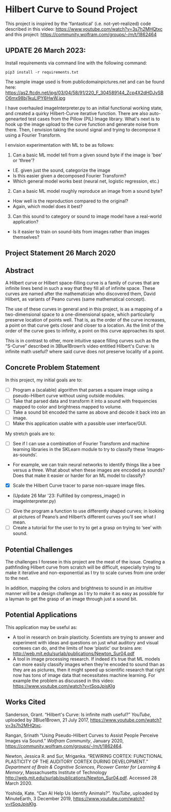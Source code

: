 # Hilbert Curve to Sound Project
This project is inspired by the 'fantastical' (i.e. not-yet-realized) code described in this video: https://www.youtube.com/watch?v=3s7h2MHQtxc and this project: https://community.wolfram.com/groups/-/m/t/1862464

## UPDATE 26 March 2023:
Install requirements via command line with the following command:

`pip3 install -r requirements.txt`

The sample image used is from publicdomainpictures.net and can be found here: https://as2.ftcdn.net/jpg/03/04/58/91/220_F_304589144_Zcp4X2dHDJvSBO6mx98bj1kuLIPY6HwW.jpg

I have overhauled imageInterpreter.py to an initial functional working state, and created a quirky Hilbert-Curve iterative function. There are also auto-genearted test cases from the Pillow (PIL) Image library. What's next is to hook up the image upload to the curve function and generate noise from there. Then, I envision taking the sound signal and trying to decompose it using a Fourier Transform.

I envision experimentation with ML to be as follows:
 1. Can a basic ML model tell from a given sound byte if the image is 'bee' or 'three'?
  - I.E. given just the sound, categorize the image
  - Is this easier given a decomposed Fourier Transform?
  - Which general model works best (neural net, logistic regression, etc.)
 2. Can a basic ML model roughly reproduce an image from a sound byte?
  - How well is the reproduction compared to the original?
  - Again, which model does it best?
 3. Can this sound to category or sound to image model have a real-world application?
  - Is it easier to train on sound-bits from images rather than images themselves?

## Project Statement 26 March 2020

## Abstract

A Hilbert curve or Hilbert space-filling curve is a family of curves that are infinite lines bend in such a way that they fill all of infinite space. These curves are named after the mathematician who discovered them, David Hilbert, as variants of Peano curves (same mathematical concept).

The use of these curves in general and in this project, is as a mapping of a two-dimensional space to a one-dimensional space, which particularly preserve location of points well. That is, as the order of the curve increases, a point on that curve gets closer and closer to a location. As the limit of the order of the curve goes to infinity, a point on this curve approaches its spot.

This is in contrast to other, more intuitive space filling curves such as the “S-Curve” described in 3Blue1Brown’s video entitled Hilbert's Curve: Is infinite math useful? where said curve does not preserve locality of a point.

## Concrete Problem Statement

In this project, my initial goals are to:
 - [ ]	Program a (scalable) algorithm that parses a square image using a pseudo-Hilbert curve without using outside modules.
 - [ ]	Take that parsed data and transform it into a sound with frequencies mapped to color and brightness mapped to volume.
 - [ ]	Take a sound bit encoded the same as above and decode it back into an image.
 - [ ]	Make this application usable with a passible user interface/GUI.

My stretch goals are to:
 - [ ]	See if I can use a combination of Fourier Transform and machine learning libraries in the SKLearn module to try to classify these ‘images-as-sounds’.
  -	For example, we can train neural networks to identify things like a bee versus a three. What about when these images are encoded as sounds? Does that make it easier or harder for an ML model to classify?
 - [x]	Scale the Hilbert Curve tracer to parse non-square image files. 
  - (Update 26 Mar '23: Fulfilled by compress_image() in imageInterpreter.py)
 - [ ]	Give the program a function to use differently shaped curves; in looking at pictures of Peano’s and Hilbert’s different curves you’ll see what I mean.
 - [ ]	Create a tutorial for the user to try to get a grasp on trying to ‘see’ with sound.

## Potential Challenges

The challenges I foresee in this project are the meat of the issue. Creating a pathfinding Hilbert curve from scratch will be difficult, especially trying to make it iterative and non-exponential as I try to scale curves from one order to the next.

In addition, mapping the colors and brightness to sound in an *intuitive* manner will be a design challenge as I try to make it as easy as possible for a layman to get the grasp of an image through just a sound bit. 

## Potential Applications

This application may be useful as:
  - A tool in research on brain plasticity. Scientists are trying to answer and experiment with ideas and questions on just what auditory and visual cortexes can do, and the limits of how ‘plastic’ our brains are: http://web.mit.edu/surlab/publications/Newton_Sur04.pdf
  - A tool in image processing research. If indeed it’s true that ML models can more easily classify images when they’re encoded to sound than as they are as pictures, then it might speed up scientific research that right now has tons of image data that necessitates machine learning. For example the problem as discussed in this video: https://www.youtube.com/watch?v=tSoqJpisKIg

## Works Cited

Sanderson, Grant. “Hilbert's Curve: Is infinite math useful?” *YouTube*, uploaded by 3Blue1Brown, 21 July 2017, https://www.youtube.com/watch?v=3s7h2MHQtxc.

Rangan, Srinath “Using Pseudo-Hilbert Curves to Assist People Perceive Images via Sound.” *Wolfram Community*, January 2020, https://community.wolfram.com/groups/-/m/t/1862464.

Newton, Jessica R. and Sur, Mriganka. “REWIRING CORTEX: FUNCTIONAL PLASTICITY OF THE AUDITORY CORTEX DURING DEVELOPMENT.” *Department of Brain & Cognitive Sciences, Picower Center for Learning & Memory*, Massachusetts Institute of Technology http://web.mit.edu/surlab/publications/Newton_Sur04.pdf. Accessed 28 March 2020.

Yoshida, Kate. “Can AI Help Us Identify Animals?”. *YouTube*, uploaded by MinuteEarth, 3 December 2019, https://www.youtube.com/watch?v=tSoqJpisKIg.
